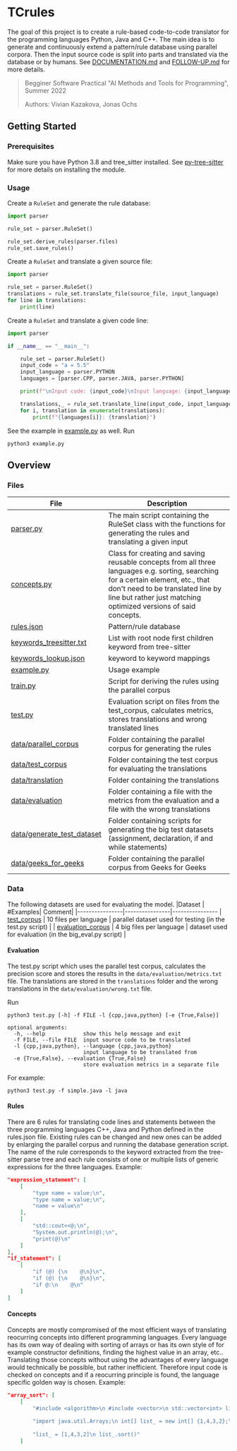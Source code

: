# TCrules
The goal of this project is to create a rule-based code-to-code translator for the programming languages Python, Java and C++. The main idea is to generate and continuously extend a pattern/rule database using parallel corpora. Then the input source code is split into parts and translated via the database or by humans. See [DOCUMENTATION.md](DOCUMENTATION.md) and [FOLLOW-UP.md](FOLLOW-UP.md) for more details.

> Begginer Software Practical "AI Methods and Tools for Programming", Summer 2022
>
> Authors: Vivian Kazakova, Jonas Ochs

## Getting Started

### Prerequisites
Make sure you have Python 3.8 and tree_sitter installed. See [py-tree-sitter](https://github.com/tree-sitter/py-tree-sitter) for more details on installing the module.

### Usage
Create a `RuleSet` and generate the rule database:
```python
import parser

rule_set = parser.RuleSet()

rule_set.derive_rules(parser.files)
rule_set.save_rules()
```
Create a `RuleSet` and translate a given source file:
```python
import parser

rule_set = parser.RuleSet()
translations = rule_set.translate_file(source_file, input_language)
for line in translations:
	print(line)
```
Create a `RuleSet` and translate a given code line:
```python
import parser

if __name__ == "__main__":

    rule_set = parser.RuleSet()
    input_code = "a = 5.5"
    input_language = parser.PYTHON
    languages = [parser.CPP, parser.JAVA, parser.PYTHON]

    print(f"\nInput code: {input_code}\nInput language: {input_language}\nTranslating...")

    translations,_ = rule_set.translate_line(input_code, input_language)
    for i, translation in enumerate(translations):
        print(f"{languages[i]}: {translation}")
```
See the example in [example.py](example.py) as well. Run
```
python3 example.py
```

## Overview
### Files
| File | Description |
| ---  | ---         |
|[parser.py](parser.py) | The main script containing the RuleSet class with the functions for generating the rules and translating a given input |
|[concepts.py](concepts.py) | Class for creating and saving reusable concepts from all three languages e.g. sorting, searching for a certain element, etc., that don't need to be translated line by line but rather just matching optimized versions of said concepts. |
|[rules.json](rules.json) | Pattern/rule database |
|[keywords_treesitter.txt](keywords_treesitter.txt) | List with root node first children keyword from tree-sitter |
|[keywords_lookup.json](keywords_lookup.json) | keyword to keyword mappings |
|[example.py](example.py) | Usage example |
|[train.py](train.py) | Script for deriving the rules using the parallel corpus |
|[test.py](test.py) | Evaluation script on files from the test_corpus, calculates metrics, stores translations and wrong translated lines |
|[data/parallel_corpus](data/parallel_corpus)| Folder containing the parallel corpus for generating the rules |
|[data/test_corpus](data/test_corpus)| Folder containing the test corpus for evaluating the translations |
|[data/translation](data/translations)| Folder containing the translations |
|[data/evaluation](data/evaluation)| Folder containing a file with the metrics from the evaluation and a file with the wrong translations |
|[data/generate_test_dataset](data/generate_test_dataset)| Folder containing scripts for generating the big test datasets (assignment, declaration, if and while statements) |
|[data/geeks_for_geeks](data/geeks_for_geeks)| Folder containing the parallel corpus from Geeks for Geeks |

### Data
The following datasets are used for evaluating the model.
|Dataset | #Examples| Comment|
|----------------|----------------|----------------
| [test_corpus](data/test_corpus) | 10 files per language | parallel dataset used for testing (in the test.py script) |
| [evaluation_corpus](data/evaluation_corpus) | 4 big files per language | dataset used for evaluation (in the big_eval.py script) |


#### Evaluation

The test.py script which uses the parallel test corpus, calculates the precision score and stores the results in the `data/evaluation/metrics.txt` file. The translations are stored in the `translations` folder and the wrong translations in the `data/evaluation/wrong.txt` file.

Run
```
python3 test.py [-h] -f FILE -l {cpp,java,python} [-e {True,False}]

optional arguments:
  -h, --help            show this help message and exit
  -f FILE, --file FILE  input source code to be translated
  -l {cpp,java,python}, --language {cpp,java,python}
                        input language to be translated from
  -e {True,False}, --evaluation {True,False}
                        store evaluation metrics in a separate file
```
For example:
```
python3 test.py -f simple.java -l java
```

#### Rules
There are 6 rules for translating code lines and statements between the three programming languages C++, Java and Python defined in the rules.json file. Existing rules can be changed and new ones can be added by enlarging the parallel corpus and running the database generation script. The name of the rule corresponds to the keyword extracted from the tree-sitter parse tree and each rule consists of one or multiple lists of generic expressions for the three languages.
Example:
```json
"expression_statement": [
    [
        "type name = value;\n",
        "type name = value;\n",
        "name = value\n"
    ],
    [
        "std::cout<<@;\n",
        "System.out.println(@);\n",
        "print(@)\n"
    ]
],
"if_statement": [
    [
        "if (@) {\n    @\n}\n",
        "if (@) {\n    @\n}\n",
        "if @:\n    @\n"
    ]
]
```

#### Concepts
Concepts are mostly compromised of the most efficient ways of translating reocurring concepts into different programming languages. Every language has its own way of dealing with sorting of arrays or has its own style of for example constructor definitions, finding the highest value in an array, etc.. Translating those concepts without using the advantages of every language would technically be possible, but rather inefficient. 
Therefore input code is checked on concepts and if a reocurring principle is found, the language specific golden way is chosen.
Example:
```json
"array_sort": [
    [
        "#include <algorithm>\n #include <vector>\n std::vector<int> list_ = {1,4,3,2};\n list_.sort(list_.begin,list_.end);",
	
        "import java.util.Arrays;\n int[] list_ = new int[] {1,4,3,2};\n Arrays.sort(list_); ",
	
        "list_ = [1,4,3,2]\n list_.sort()"
    ]
```
